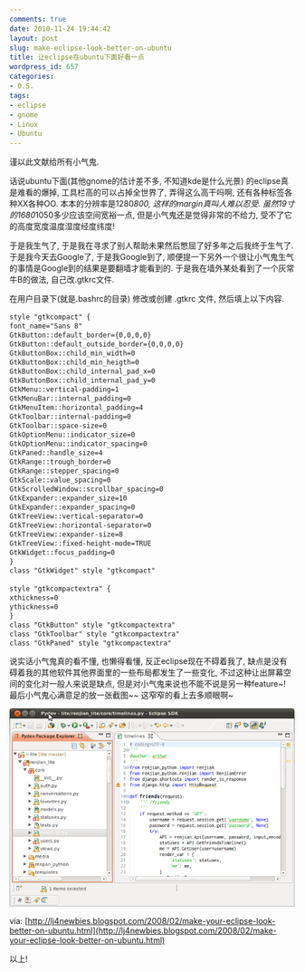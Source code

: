 ```yaml
---
comments: true
date: 2010-11-24 19:44:42
layout: post
slug: make-eclipse-look-better-on-ubuntu
title: 让eclipse在ubuntu下面好看一点
wordpress_id: 657
categories:
- O.S.
tags:
- eclipse
- gnome
- Linux
- Ubuntu
---
```


谨以此文献给所有小气鬼.




话说ubuntu下面(其他gnome的估计差不多, 不知道kde是什么光景) 的eclipse真是难看的爆掉, 工具栏高的可以占掉全世界了, 弄得这么高干吗啊, 还有各种标签各种XX各种OO. 本本的分辨率是1280*800, 这样的margin真叫人难以忍受. 虽然19寸的1680*1050多少应该空间宽裕一点, 但是小气鬼还是觉得非常的不给力, 受不了它的高度宽度温度湿度经度纬度!




于是我生气了, 于是我在寻求了别人帮助未果然后憋屈了好多年之后我终于生气了. 于是我今天去Google了, 于是我Google到了, 顺便提一下另外一个很让小气鬼生气的事情是Google到的结果是要翻墙才能看到的. 于是我在墙外某处看到了一个灰常牛B的做法, 自己改.gtkrc文件.




在用户目录下(就是.bashrc的目录) 修改或创建 .gtkrc 文件, 然后填上以下内容.




    style "gtkcompact" {
    font_name="Sans 8"
    GtkButton::default_border={0,0,0,0}
    GtkButton::default_outside_border={0,0,0,0}
    GtkButtonBox::child_min_width=0
    GtkButtonBox::child_min_heigth=0
    GtkButtonBox::child_internal_pad_x=0
    GtkButtonBox::child_internal_pad_y=0
    GtkMenu::vertical-padding=1
    GtkMenuBar::internal_padding=0
    GtkMenuItem::horizontal_padding=4
    GtkToolbar::internal-padding=0
    GtkToolbar::space-size=0
    GtkOptionMenu::indicator_size=0
    GtkOptionMenu::indicator_spacing=0
    GtkPaned::handle_size=4
    GtkRange::trough_border=0
    GtkRange::stepper_spacing=0
    GtkScale::value_spacing=0
    GtkScrolledWindow::scrollbar_spacing=0
    GtkExpander::expander_size=10
    GtkExpander::expander_spacing=0
    GtkTreeView::vertical-separator=0
    GtkTreeView::horizontal-separator=0
    GtkTreeView::expander-size=8
    GtkTreeView::fixed-height-mode=TRUE
    GtkWidget::focus_padding=0
    }
    class "GtkWidget" style "gtkcompact"

    style "gtkcompactextra" {
    xthickness=0
    ythickness=0
    }
    class "GtkButton" style "gtkcompactextra"
    class "GtkToolbar" style "gtkcompactextra"
    class "GtkPaned" style "gtkcompactextra"

说实话小气鬼真的看不懂, 也懒得看懂, 反正eclipse现在不碍着我了, 缺点是没有碍着我的其他软件其他界面里的一些布局都发生了一些变化, 不过这种让出屏幕空间的变化对一般人来说是缺点, 但是对小气鬼来说也不能不说是另一种feature~!  最后小气鬼心满意足的放一张截图~~ 这窄窄的看上去多顺眼啊~




[![](/images/uploads/wp/2010-11-24_better_look_eclipse.png)](/images/uploads/wp/2010-11-24_better_look_eclipse.png)




via: [http://lj4newbies.blogspot.com/2008/02/make-your-eclipse-look-better-on-ubuntu.html](http://lj4newbies.blogspot.com/2008/02/make-your-eclipse-look-better-on-ubuntu.html)




以上!
